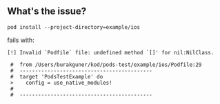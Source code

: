## What's the issue?

`pod install --project-directory=example/ios`

fails with:

```
[!] Invalid `Podfile` file: undefined method `[]' for nil:NilClass.

 #  from /Users/burakguner/kod/pods-test/example/ios/Podfile:29
 #  -------------------------------------------
 #  target 'PodsTestExample' do
 >    config = use_native_modules!
 #
 #  -------------------------------------------
```
